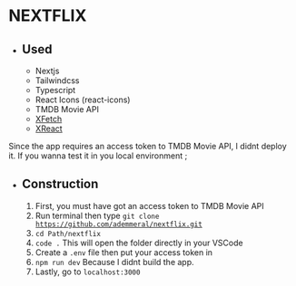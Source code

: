 # NEXTFLIX
* ## Used
  + Nextjs
  + Tailwindcss
  + Typescript
  + React Icons (react-icons)
  + TMDB Movie API
  + [XFetch](!https://github.com/ademmeral/XFetch)
  + [XReact](!https://github.com/ademmeral/XReact)

Since the app requires an access token to TMDB Movie API, I didnt deploy it.
If you wanna test it in you local environment ;
* ## Construction
  1. First, you must have got an access token to TMDB Movie API
  2. Run terminal then type <code>git clone https://github.com/ademmeral/nextflix.git</code>
  3. <code>cd Path/nextflix</code>
  4. <code>code .</code> This will open the folder directly in your VSCode
  5. Create a <code>.env</code> file then put your access token in
  6. <code>npm run dev</code> Because I didnt build the app. 
  7. Lastly, go to <code>localhost:3000</code> 
